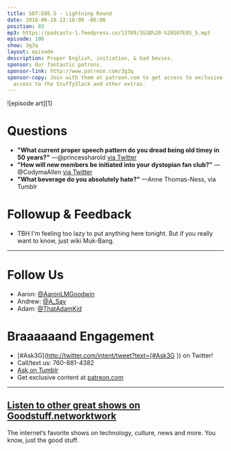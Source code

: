 ```yaml
---
title: S07:E05.5 - Lightning Round
date: 2016-06-10 22:10:00 -06:00
position: 83
mp3: https://podcasts-1.feedpress.co/13789/3G3Q%20-%20S07E05_5.mp3
episode: 106
show: 3g3q
layout: episode
description: Proper English, initiation, & bad bevies.
sponsor: Our fantastic patrons.
sponsor-link: http://www.patreon.com/3g3q
sponsor-copy: Join with them at patreon.com to get access to exclusive bonus material,
  access to the StuffySlack and other extras.
---
```


![episode art][1]

# Questions

* **"What current proper speech pattern do you dread being old timey in 50 years?"** —@princessharold [via Twitter][2]
* **"How will new members be initiated into your dystopian fan club?"** —@CodymaAllen [via Twitter][3]
* **"What beverage do you absolutely hate?"** —Anne Thomas-Ness, via Tumblr

# Followup & Feedback

* TBH I'm feeling too lazy to put anything here tonight. But if you really want to know, just wiki Muk-Bang.

***

# Follow Us
* Aaron: [@AaronLMGoodwin](http://twitter.com/aaronlmgoodwin)
* Andrew: [@A_Sav](http://twitter.com/a_sav)
* Adam: [@ThatAdamKid](http://twitter.com/thatadamkid)

# Braaaaaand Engagement
* [#Ask3G](http://twitter.com/intent/tweet?text={#Ask3G }) on Twitter!
* Call/text us: 760-881-4382
* [Ask on Tumblr](http://3g3q.co/ask)
* Get exclusive content at [patreon.com](http://www.patreon.com/3g3q)

***

## [Listen to other great shows on Goodstuff.networktwork](htgoodstuff.networkff.network/)
The internet’s favorite shows on technology, culture, news and more. You know, just the good stuff.


[2]: http://twitter.com/princessharold/status/740667566461489152
[3]: https://twitter.com/CodymaAllen/status/737001430301560832
[4]: http://twitter.com/aaronlmgoodwin
[5]: http://twitter.com/a_sav
[6]: http://twitter.com/thatadamkid
[7]: http://3g3q.co/ask
[8]: http://www.patreon.com/3g3q
[9]: http://goodstuff.networktwork/3g3q/
